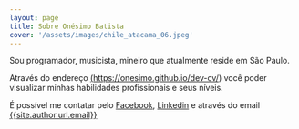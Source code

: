 ```yaml
---
layout: page
title: Sobre Onésimo Batista
cover: '/assets/images/chile_atacama_06.jpeg'
---
```


Sou programador, musicista, mineiro que atualmente reside em São Paulo.

Através do endereço <a href="https://onesimo.github.io/dev-cv/">(https://onesimo.github.io/dev-cv/)</a> você poder visualizar minhas habilidades profissionais e seus níveis.

É possível me contatar pelo [Facebook]({{site.author.url.facebook}}), [Linkedin]({{site.author.url.linkedin}}) e através do email <a href="mailto:{{site.author.url.email}}">{{site.author.url.email}}</a>

